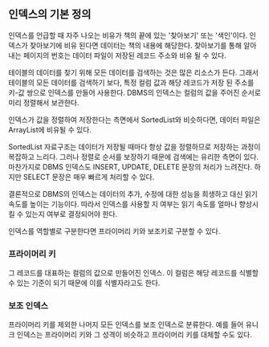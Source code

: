 ## 인덱스의 기본 정의

인덱스를 언급할 때 자주 나오는 비유가 책의 끝에 있는 '찾아보기' 또는 '색인'이다. 인덱스가 찾아보기에 비유 된다면 데이터는 책의 내용에 해당한다. 찾아보기를 통해 알아내는 페이지의 번호는 데이터 파일이 저장된 레코드 주소와 비유 될 수 있다.

테이블의 데이터를 찾기 위해 모든 데이터를 검색하는 것은 많은 리소스가 든다. 그래서 테이블의 모든 데이터를 검색하기 보다, 특정 컬럼 값과 해당 레코드가 저장 된 주소를 키-값 쌍으로 인덱스를 만들어 사용한다. DBMS의 인덱스는 컬럼의 값을 주어진 순서로 미리 정렬해서 보관한다.

인덱스가 값을 정렬하여 저장한다는 측면에서 SortedList와 비슷하다면, 데이터 파일은 ArrayList에 비유될 수 있다.

SortedList 자료구조는 데이터가 저장될 때마다 항상 값을 정렬하므로 저장하는 과정이 복잡하고 느리다. 그러나 정렬로 순서를 보장하기 때문에 검색에는 유리한 측면이 있다. 마찬가지로 DBMS 인덱스도 INSERT, UPDATE, DELETE 문장의 처리가 느려진다. 하지만 SELECT 문장은 매우 빠르게 처리할 수 있다.

결론적으로 DBMS의 인덱스는 데이터의 추가, 수정에 대한 성능을 희생하고 대신 읽기 속도를 높이는 기능이다. 따라서 인덱스를 사용할 지 여부는 읽기 속도를 얼마나 향상시킬 수 있는지 여부로 결정되어야 한다.

인덱스를 역할별로 구분한다면 프라이머리 키와 보조키로 구분할 수 있다.

### 프라이머리 키

그 레코드를 대표하는 컬럼의 값으로 만들어진 인덱스. 이 컬럼은 해당 레코드를 식별할 수 있는 기준이 되기 때문에 이를 식별자라고도 한다.

### 보조 인덱스

프라이머리 키를 제외한 나머지 모든 인덱스를 보조 인덱스로 분류한다. 예를 들어 유니크 인덱스는 프라이머리 키와 그 성격이 비슷하고 프라이머리 키를 대체할 수도 있다.
